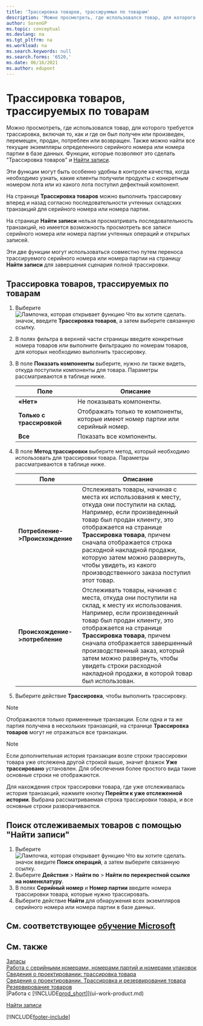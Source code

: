 ```yaml
---
title: 'Трассировка товаров, трассируемых по товарам'
description: 'Можно просмотреть, где использовался товар, для которого требуется трассировка, включая то, как и где он был получен, произведен или возвращен с помощью функций трассировки товара и поиска операций.'
author: SorenGP
ms.topic: conceptual
ms.devlang: na
ms.tgt_pltfrm: na
ms.workload: na
ms.search.keywords: null
ms.search.forms: '6520,'
ms.date: 06/16/2021
ms.author: edupont
---
```

# <a name="trace-item-tracked-items"></a>Трассировка товаров, трассируемых по товарам

Можно просмотреть, где использовался товар, для которого требуется трассировка, включая то, как и где он был получен или произведен, перемещен, продан, потреблен или возвращен. Также можно найти все текущие экземпляры определенного серийного номера или номера партии в базе данных. Функции, которые позволяют это сделать "Трассировка товаров" и [Найти записи](ui-find-entries.md).  

Эти функции могут быть особенно удобны в контроле качества, когда необходимо узнать, какие клиенты получили продукты с конкретным номером лота или из какого лота поступил дефектный компонент.  

 На странице **Трассировка товаров** можно выполнить трассировку вперед и назад согласно последовательности учтенных складских транзакций для серийного номера или номера партии.  

 На странице **Найти записи** нельзя просматривать последовательность транзакций, но имеется возможность просмотреть все записи серийного номера или номера партии учтенных операций и открытых записей.  

 Эти две функции могут использоваться совместно путем переноса трассируемого серийного номера или номера партии на страницу **Найти записи** для завершения сценария полной трассировки. <!-- For more information, see [Walkthrough: Tracing Serial-Lot Numbers](walkthrough-tracing-serial-lot-numbers.md).   -->

## <a name="to-trace-item-tracked-items"></a>Трассировка товаров, трассируемых по товарам

1.  Выберите ![Лампочка, которая открывает функцию Что вы хотите сделать.](media/ui-search/search_small.png "Что вы хотите сделать") значок, введите **Трассировка товаров**, а затем выберите связанную ссылку.  
2.  В полях фильтра в верхней части страницы введите конкретные номера товаров или выполните фильтрацию по номерам товаров, для которых необходимо выполнить трассировку.  
3.  В поле **Показать компоненты** выберите, нужно ли также видеть, откуда поступили компоненты для товара. Параметры рассматриваются в таблице ниже.  

    |Поле|Описание|  
    |----------------------------------|---------------------------------------|  
    |**«Нет»**|Не показывать компоненты.|  
    |**Только с трассировкой**|Отображать только те компоненты, которые имеют номер партии или серийный номер.|  
    |**Все**|Показать все компоненты.|  

4.  В поле **Метод трассировки** выберите метод, который необходимо использовать для трассировки товара. Параметры рассматриваются в таблице ниже.  

    |Поле|Описание|  
    |----------------------------------|---------------------------------------|  
    |**Потребление->Происхождение**|Отслеживать товары, начиная с места их использования к месту, откуда они поступили на склад. Например, если произведенный товар был продан клиенту, это отображается на странице **Трассировка товара**, причем сначала отображается строка расходной накладной продажи, которую затем можно развернуть, чтобы увидеть, из какого производственного заказа поступил этот товар.|  
    |**Происхождение->потребление**|Отслеживать товары, начиная с места, откуда они поступили на склад, к месту их использования. Например, если произведенный товар был продан клиенту, это отображается на странице **Трассировка товара**, причем сначала отображается завершенный производственный заказ, который затем можно развернуть, чтобы увидеть строки расходной накладной продажи, в которой товар был использован.|  

5.  Выберите действие **Трассировка**, чтобы выполнить трассировку.  

> [!NOTE]  
>  Отображаются только примененные транзакции. Если одна и та же партия получена в нескольких транзакций, на странице **Трассировка товаров** могут не отражаться все транзакции.   

> [!NOTE]  
>  Если дополнительная история транзакции возле строки трассировки товара уже отслежена другой строкой выше, значит флажок **Уже трассировано** установлен. Для обеспечения более простого вида такие основные строки не отображаются.  
>   
>  Для нахождения строк трассировки товара, где уже отслеживалась история транзакций, нажмите кнопку **Перейти к уже отслеженной истории**. Выбрана рассматриваемая строка трассировки товара, и все основные строки разворачиваются.  

## <a name="to-find-item-tracked-items-with-find-entries"></a>Поиск отслеживаемых товаров с помощью "Найти записи"

1. Выберите ![Лампочка, которая открывает функцию Что вы хотите сделать.](media/ui-search/search_small.png "Что вы хотите сделать") значок введите **Поиск операций**, а затем выберите связанную ссылку.  
2. Выберите **Действия** > **Найти по** > **Найти по перекрестной ссылке на номенклатуру**.
3. В полях **Серийный номер** и **Номер партии** введите номера трассировки товара, которые нужно трассировать.  
4. Выберите действие **Найти** для обнаружения всех экземпляров серийного номера или номера партии в базе данных.  

## <a name="see-related-microsoft-training"></a>См. соответствующее [обучение Microsoft](/training/modules/prepare-item-tracking/)

## <a name="see-also"></a>См. также

[Запасы](inventory-manage-inventory.md)  
[Работа с серийными номерами, номерами партий и номерами упаковок](inventory-how-work-item-tracking.md)  
[Сведения о проектировании: трассировка товара](design-details-item-tracking.md)  
[Сведения о проектировании. Трассировка и резервирование товара](design-details-item-tracking-and-reservations.md)  
[Резервирование товаров](inventory-how-to-reserve-items.md)  
[Работа с [!INCLUDE[prod_short](includes/prod_short.md)]](ui-work-product.md)  
<!-- [Walkthrough: Tracing Serial-Lot Numbers](walkthrough-tracing-serial-lot-numbers.md)   -->
[Найти записи](ui-find-entries.md)  


[!INCLUDE[footer-include](includes/footer-banner.md)]
